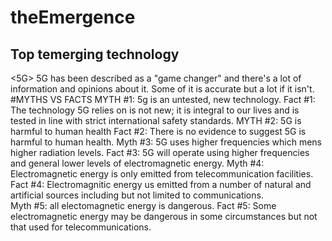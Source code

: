 # theEmergence
## Top temerging technology
<5G> 
5G has been described as a "game changer" and there's a lot of information and opinions about it.  Some of it is accurate but a lot if it isn't.
#MYTHS VS FACTS
MYTH #1:  5g is an untested, new technology.
Fact #1:  The technology 5G relies on is not new; it is integral to our lives and is tested in line with strict international safety standards. 
MYTH #2:  5G is harmful to human health
Fact #2:  There is no evidence to suggest 5G is harmful to human health.
Myth #3:  5G uses higher frequencies which mens higher radiation levels.
Fact #3:  5G will operate using higher frequencies and general lower levels of electromagnetic energy. 
Myth #4:  Electromagnetic energy is only emitted from telecommunication facilities. 
Fact #4:  Electromagnitic energy us emitted from a number of natural and artificial sources including but not limited to communications.  
Myth #5:  all electomagnetic energy is dangerous.
Fact #5:  Some electromagnetic energy may be dangerous in some circumstances but not that used for telecommunications. 
